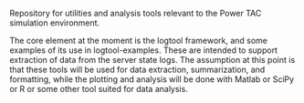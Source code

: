 Repository for utilities and analysis tools relevant to the Power TAC simulation environment.

The core element at the moment is the logtool framework, and some examples of its use in logtool-examples. These are intended to support extraction of data from the server state logs. The assumption at this point is that these tools will be used for data extraction, summarization, and formatting, while the plotting and analysis will be done with Matlab or SciPy or R or some other tool suited for data analysis.

